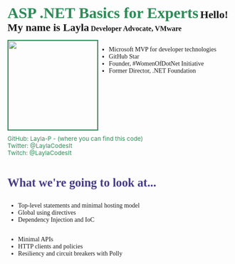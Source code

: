 ﻿<style>
about{
   float: left; 
}
heading{
    color:SeaGreen;
    font-size: 26pt;
    font-weight: bold;
    font-family: "franklin gothic";
     display: inline-block;
}
sub-heading{
    color:dark-gray;
    font-size: 18pt;
    font-weight: bold;
   font-family: "franklin gothic";
}
job-heading{
    color:dark-gray;
    font-size: 12pt;
    font-weight: bold;
    font-family: "franklin gothic";
}
heading2{
    color:DarkSlateBlue;
    font-size: 20pt;
    font-weight: bold;
    font-family: "franklin gothic";
     display: inline-block;
}
img{
 height: 200px;
 border: solid 2px SeaGreen;
 float: left;

}
ul{
    float:left;
   font-family: "ariel";
}

links {
    display: inline-block;
    font-size: 10pt;
    width: 100%;    
    margin: 10px 0 30px 0;
   color:SeaGreen;
}
</style>


<heading> ASP .NET Basics for Experts </heading>
<sub-heading>Hello! My name is Layla</sub-heading>
<job-heading>Developer Advocate, VMware</job-heading>

<about>
<img src="layla-headshot.jpg"/>
<ul>
    <li> Microsoft MVP for developer technologies </li> 
    <li> GitHub Star</li> 
    <li> Founder, #WomenOfDotNet Initiative</li> 
    <li> Former Director, .NET Foundation</li> 
</ul>
</about>

<links>
GitHub: Layla-P - (where you can find this code)</br>
Twitter: @LaylaCodesIt</br>
Twitch: @LaylaCodesIt</br>
</links>

<heading2> What we're going to look at... </heading2>

<ul>
    <li>Top-level statements and minimal hosting model </li> 
    <li>Global using directives</li> 
    <li>Dependency Injection and IoC</li> 
    
</ul>
<ul>
    <li>Minimal APIs</li> 
    <li>HTTP clients and policies </li> 
    <li>Resiliency and circuit breakers with Polly</li> 
</ul>

